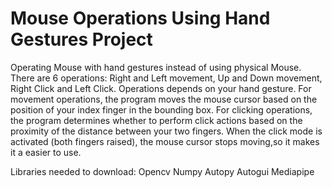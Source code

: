 # Mouse Operations Using Hand Gestures Project
 Operating Mouse with hand gestures instead of using physical Mouse. There are 6 operations: Right and Left movement, Up and Down movement, Right Click and Left Click. Operations depends on your hand gesture. For movement operations, the program moves the mouse cursor based on the position of your index finger in the bounding box. For clicking operations, the program determines whether to perform click actions based on the proximity of the distance between your two fingers. When the click mode is activated (both fingers raised), the mouse cursor stops moving,so it makes it a easier to use.

 Libraries needed to download:
 Opencv
 Numpy
 Autopy
 Autogui
 Mediapipe
 

